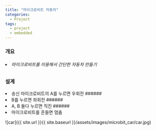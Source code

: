 ```yaml
---
title: "마이크로비트 자동차"
categories:
  - Project
tags:
  - project
  - embedded
---
```


### 개요
###### <li>마이크로비트를 이용해서 간단한 자동차 만들기

### 설계
<li>송신 마이크로비트의 A를 누르면 우회전
###### <li> B를 누르면 좌회전
###### <li> A, B 둘다 누르면 직진
###### <li> 마이크로비트를 흔들면 멈춤

![car]({{ site.url }}{{ site.baseurl }}/assets/images/microbit_car/car.jpg)
